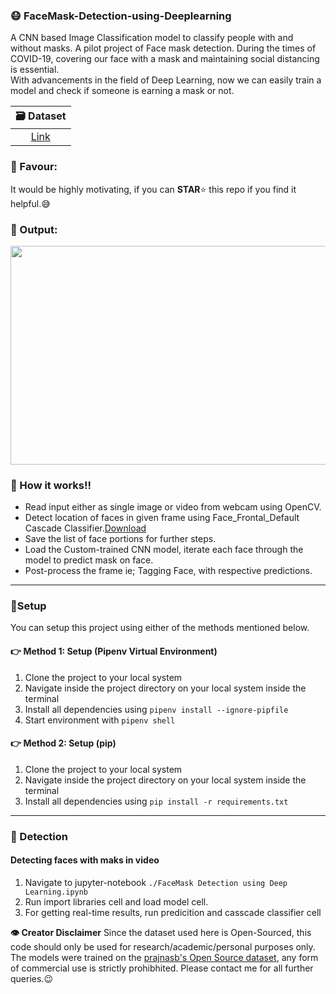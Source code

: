 ### 😷 FaceMask-Detection-using-Deeplearning
A CNN based Image Classification model to classify people with and without masks.
A pilot project of Face mask detection. During the times of COVID-19, covering our face with a mask and maintaining social distancing is essential.  
With advancements in the field of Deep Learning, now we can easily train a model and check if someone is earning a mask or not.

|🗃 Dataset|
|:-:|
| [Link](https://github.com/prajnasb/face_detector/tree/master/dataset)|

### 📢 Favour:
It would be highly motivating, if you can <b>STAR</b>⭐ this repo if you find it helpful.😅

### 🎉 Output:

<a href="https://youtu.be/yketl5zUZEw"><img src="https://github.com/snehitvaddi/FaceMask-Detection-using-Deeplearning/blob/master/outputs/Capture.PNG" width="700" height="350"></a>
### 🧠 How it works!!
* Read input either as single image or video from webcam using OpenCV.
* Detect location of faces in given frame using Face_Frontal_Default Cascade Classifier.[Download](https://github.com/opencv/opencv/blob/master/data/haarcascades/haarcascade_frontalface_default.xml)
* Save the list of face portions for further steps.
* Load the Custom-trained CNN model, iterate each face through the model to predict mask on face.
* Post-process the frame ie; Tagging Face, with respective predictions.
--------
### 🔧Setup
You can setup this project using either of the methods mentioned below.

#### 👉 Method 1: Setup (Pipenv Virtual Environment)
1. Clone the project to your local system
2. Navigate inside the project directory on your local system inside the terminal
3. Install all dependencies using `pipenv install --ignore-pipfile`
4. Start environment with `pipenv shell`

#### 👉 Method 2: Setup (pip)
1. Clone the project to your local system
2. Navigate inside the project directory on your local system inside the terminal
3. Install all dependencies using `pip install -r requirements.txt`
--------
### 👀 Detection

#### Detecting faces with maks in video
1. Navigate to jupyter-notebook `./FaceMask Detection using Deep Learning.ipynb` 
2. Run import libraries cell and load model cell.
3. For getting real-time results, run predicition and casscade classifier cell

**👁‍ Creator Disclaimer**
Since the dataset used here is Open-Sourced, this code should only be used for research/academic/personal purposes only. The models were trained on the <a href="https://github.com/prajnasb/observations/tree/master/experiements/data">prajnasb's Open Source dataset</a>, any form of commercial use is strictly prohibhited. Please contact me for all further queries.😉

